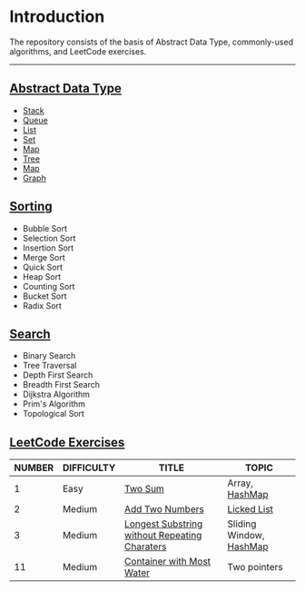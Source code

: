 # Introduction

The repository consists of the basis of Abstract Data Type, commonly-used algorithms, and LeetCode exercises.

---

## [Abstract Data Type](Abstract-Data-Type/)

-   [Stack](Abstract-Data-Type/Stack/)
-   [Queue](Abstract-Data-Type/Queue/)
-   [List](Abstract-Data-Type/List/)
-   [Set](Abstract-Data-Type/Set/)
-   [Map](Abstract-Data-Type/Map)
-   [Tree](Abstract-Data-Type/Tree)
-   [Map](Abstract-Data-Type/Map)
-   [Graph](Abstract-Data-Type/Graph/)

## [Sorting](Sorting/)

-   Bubble Sort
-   Selection Sort
-   Insertion Sort
-   Merge Sort
-   Quick Sort
-   Heap Sort
-   Counting Sort
-   Bucket Sort
-   Radix Sort

## [Search](Search/)

-   Binary Search
-   Tree Traversal
-   Depth First Search
-   Breadth First Search
-   Dijkstra Algorithm
-   Prim's Algorithm
-   Topological Sort

## [LeetCode Exercises](LeetCode-Exercises/)

| NUMBER | DIFFICULTY | TITLE                                                        | TOPIC                                                |
| ------ | ---------- | ------------------------------------------------------------ | ---------------------------------------------------- |
| 1      | Easy       | [Two Sum](LeetCode-Exercises/01-Two-Sum/)                    | Array, [HashMap](Abstract-Data-Type/Map/)            |
| 2      | Medium     | [Add Two Numbers](LeetCode-Exercises/02-Add-Two-Numbers/)    | [Licked List](Abstract-Data-Type/List/LinkedList.md) |
| 3      | Medium     | [Longest Substring without Repeating Charaters](LeetCode-Exercises/03-Longest-Substring-Without-Repeating-Char/) | Sliding Window, [HashMap](/Abstract-Data-Type/Map/)  |
| 11     | Medium     | [Container with Most Water](LeetCode-Exercises/11-Container-with-Most-Water/) | Two pointers                                         |

